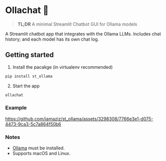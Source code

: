 # Ollachat 🚀

> **TL;DR** A minimal Streamlit Chatbot GUI for Ollama models

A Streamlit chatbot app that integrates with the Ollama LLMs. Includes chat history; and each model has its own chat log.


## Getting started


1) Install the pacakge (in virtualenv recommended)

```bash
pip install st_ollama
```

2) Start the app

```bash
ollachat
```


### Example

https://github.com/iamaziz/st_ollama/assets/3298308/7766e3e1-d075-4473-9ca3-5c7a864f50b6

### Notes

- [Ollama](http://ollama.ai/) must be installed.
- Supports macOS and Linux.